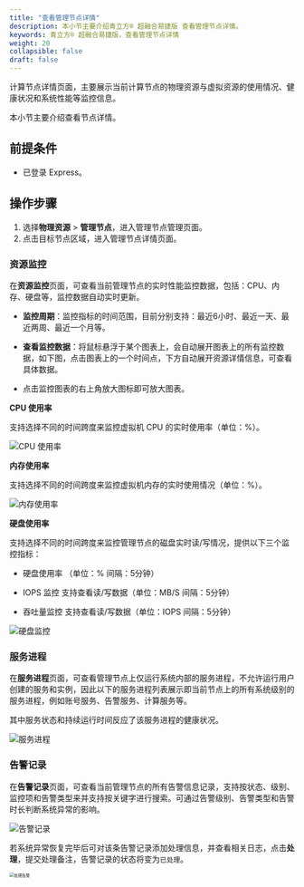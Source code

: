 ```yaml
---
title: "查看管理节点详情"
description: 本小节主要介绍青立方® 超融合易捷版 查看管理节点详情。 
keywords: 青立方® 超融合易捷版，查看管理节点详情
weight: 20
collapsible: false
draft: false
---
```



计算节点详情页面，主要展示当前计算节点的物理资源与虚拟资源的使用情况、健康状况和系统性能等监控信息。

本小节主要介绍查看节点详情。

## 前提条件

- 已登录 Express。

## 操作步骤

1. 选择**物理资源** > **管理节点**，进入管理节点管理页面。
2. 点击目标节点区域，进入管理节点详情页面。
   
### 资源监控

在**资源监控**页面，可查看当前管理节点的实时性能监控数据，包括：CPU、内存、硬盘等，监控数据自动实时更新。

- **监控周期**：监控指标的时间范围，目前分别支持：最近6小时、最近一天、最近两周、最近一个月等。

- **查看监控数据**：将鼠标悬浮于某个图表上，会自动展开图表上的所有监控数据，如下图，点击图表上的一个时间点，下方自动展开资源详情信息，可查看具体数据。

- 点击监控图表的右上角放大图标即可放大图表。

**CPU 使用率**

支持选择不同的时间跨度来监控虚拟机 CPU 的实时使用率（单位：%）。

![CPU 使用率](../../../_images/node_cpu.png)

**内存使用率**

支持选择不同的时间跨度来监控虚拟机内存的实时使用情况（单位：%）。

![内存使用率](../../../_images/node_memory.png)

**硬盘使用率**

支持选择不同的时间跨度来监控管理节点的磁盘实时读/写情况，提供以下三个监控指标：

- 硬盘使用率 （单位：% 间隔：5分钟）

- IOPS 监控 支持查看读/写数据（单位：MB/S 间隔：5分钟）

- 吞吐量监控 支持查看读/写数据（单位：IOPS 间隔：5分钟）

![硬盘监控](../../../_images/node_disk2.png)

### 服务进程

在**服务进程**页面，可查看管理节点上仅运行系统内部的服务进程，不允许运行用户创建的服务和实例，因此以下的服务进程列表展示即当前节点上的所有系统级别的服务进程，例如账号服务、告警服务、计算服务等。

其中服务状态和持续运行时间反应了该服务进程的健康状况。

![服务进程](../../../_images/node_service2.png)

### 告警记录

在**告警记录**页面，可查看当前管理节点的所有告警信息记录，支持按状态、级别、监控项和告警类型来并支持按关键字进行搜索。可通过告警级别、告警类型和告警时长判断系统异常的影响。

![告警记录](../../../_images/node_alarm2.png)

若系统异常恢复完毕后可对该条告警记录添加处理信息，并查看相关日志，点击**处理**，提交处理备注，告警记录的状态将变为`已处理`。

<img src="../../../_images/node_alarm2_2.png" alt="处理告警" style="zoom:50%;" />

